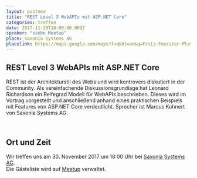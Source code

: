 ```yaml
---
layout: postnew
title: "REST Level 3 WebAPIs mit ASP.NET Core"
categories: treffen
date: 2017-11-30T18:00:00.000Z
speaker: "siehe Meetup"
place: Saxonia Systems AG
placelink: https://maps.google.com/maps?f=q&hl=en&q=Fritz-Foerster-Platz+2%2C+Dresden%2C+de
---
```


## REST Level 3 WebAPIs mit ASP.NET Core
<p>REST ist der Architekturstil des Webs und wird kontrovers diskutiert in der Community. Als vereinfachende Diskussionsgrundlage hat Leonard Richardson ein Reifegrad Modell für WebAPIs beschrieben. Dieses wird im Vortrag vorgestellt und anschließend anhand eines praktischen Beispiels mit Features von ASP.NET Core verdeutlicht. Sprecher ist Marcus Kohnert von Saxonia Systems AG.</p> <p><b><br/></b></p> 

## Ort und Zeit
Wir treffen uns am 30. November 2017 um 18:00 Uhr bei [Saxonia Systems AG](https://maps.google.com/maps?f=q&hl=en&q=Fritz-Foerster-Platz+2%2C+Dresden%2C+de).  
Die Gästeliste wird auf [Meetup](https://www.meetup.com/NET-User-Group-Dresden/events/243704826/) verwaltet.
